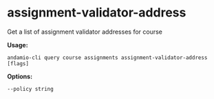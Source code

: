# assignment-validator-address
Get a list of assignment validator addresses for course



**Usage:**
```
andamio-cli query course assignments assignment-validator-address [flags]

```



**Options:**
```
--policy string
```


